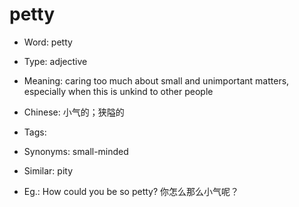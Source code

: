 # petty

- Word: petty

- Type: adjective
- Meaning: caring too much about small and unimportant matters, especially when this is unkind to other people
- Chinese: 小气的；狭隘的
- Tags: 
- Synonyms: small-minded
- Similar: pity
- Eg.: How could you be so petty? 你怎么那么小气呢？

